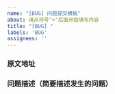 ```yaml
---
name: "[BUG] 问题提交模板"
about: 请从符号">"后面开始填写内容
title: "[BUG] "
labels: 'BUG'
assignees: ''
---
```


### 原文地址
>

### 问题描述（简要描述发生的问题）
>
